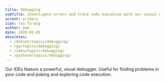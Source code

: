 ```yaml
---
title: Debugging
subtitle: Investigate errors and trace code execution with our visual debugger.
accent: primary
icon: fas fa-bug
author: pwe
date: 2020-01-01
obsoletes:
  - /dotnet/topics/debugging/
  - /go/topics/debugging/
  - /idea/topics/debugging/
  - /pycharm/topics/debugging/
---
```


Our IDEs feature a powerful, visual debugger. Useful for finding problems in your code and poking and exploring code
execution.
